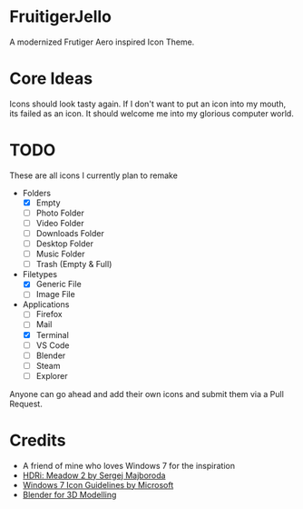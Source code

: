 # FruitigerJello
A modernized Frutiger Aero inspired Icon Theme.

# Core Ideas
Icons should look tasty again.
If I don't want to put an icon into my mouth, its failed as an icon.
It should welcome me into my glorious computer world.

# TODO
These are all icons I currently plan to remake
- Folders
    - [x] Empty
    - [ ] Photo Folder
    - [ ] Video Folder
    - [ ] Downloads Folder
    - [ ] Desktop Folder
    - [ ] Music Folder
    - [ ] Trash (Empty & Full)
- Filetypes
    - [x] Generic File
    - [ ] Image File
- Applications
    - [ ] Firefox
    - [ ] Mail
    - [x] Terminal
    - [ ] VS Code
    - [ ] Blender
    - [ ] Steam
    - [ ] Explorer

Anyone can go ahead and add their own icons and submit them via a Pull Request.

# Credits
- A friend of mine who loves Windows 7 for the inspiration
- [HDRi: Meadow 2 by Sergej Majboroda](https://polyhaven.com/a/meadow_2)
- [Windows 7 Icon Guidelines by Microsoft](https://learn.microsoft.com/en-us/windows/win32/uxguide/vis-icons)
- [Blender for 3D Modelling](https://www.blender.org/download/)

